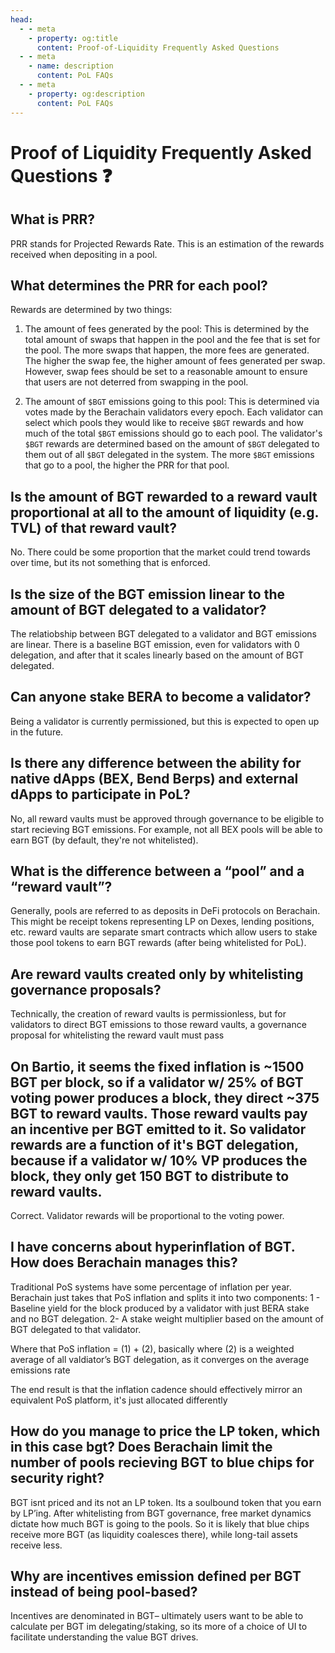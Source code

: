 ```yaml
---
head:
  - - meta
    - property: og:title
      content: Proof-of-Liquidity Frequently Asked Questions
  - - meta
    - name: description
      content: PoL FAQs
  - - meta
    - property: og:description
      content: PoL FAQs
---
```


# Proof of Liquidity Frequently Asked Questions ❓

## What is PRR?

PRR stands for Projected Rewards Rate. This is an estimation of the rewards received when depositing in a pool.

## What determines the PRR for each pool?

Rewards are determined by two things:

1. The amount of fees generated by the pool: This is determined by the total amount of swaps that happen in the pool and the fee that is set for the pool. The more swaps that happen, the more fees are generated. The higher the swap fee, the higher amount of fees generated per swap. However, swap fees should be set to a reasonable amount to ensure that users are not deterred from swapping in the pool.

2. The amount of `$BGT` emissions going to this pool: This is determined via votes made by the Berachain validators every epoch. Each validator can select which pools they would like to receive `$BGT` rewards and how much of the total `$BGT` emissions should go to each pool. The validator's `$BGT` rewards are determined based on the amount of `$BGT` delegated to them out of all `$BGT` delegated in the system. The more `$BGT` emissions that go to a pool, the higher the PRR for that pool.

## Is the amount of BGT rewarded to a reward vault proportional at all to the amount of liquidity (e.g. TVL) of that reward vault?

No. There could be some proportion that the market could trend towards over time, but its not something that is enforced.

## Is the size of the BGT emission linear to the amount of BGT delegated to a validator?

The relatiobship between BGT delegated to a validator and BGT emissions are linear. There is a baseline BGT emission, even for validators with 0 delegation, and after that it scales linearly based on the amount of BGT delegated.

## Can anyone stake BERA to become a validator?

Being a validator is currently permissioned, but this is expected to open up in the future.

## Is there any difference between the ability for native dApps (BEX, Bend Berps) and external dApps to participate in PoL?

No, all reward vaults must be approved through governance to be eligible to start recieving BGT emissions. For example, not all BEX pools will be able to earn BGT (by default, they're not whitelisted).

## What is the difference between a “pool” and a “reward vault”?

Generally, pools are referred to as deposits in DeFi protocols on Berachain. This might be receipt tokens representing LP on Dexes, lending positions, etc. reward vaults are separate smart contracts which allow users to stake those pool tokens to earn BGT rewards (after being whitelisted for PoL).

## Are reward vaults created only by whitelisting governance proposals?

Technically, the creation of reward vaults is permissionless, but for validators to direct BGT emissions to those reward vaults, a governance proposal for whitelisting the reward vault must pass

## On Bartio, it seems the fixed inflation is ~1500 BGT per block, so if a validator w/ 25% of BGT voting power produces a block, they direct ~375 BGT to reward vaults. Those reward vaults pay an incentive per BGT emitted to it. So validator rewards are a function of it's BGT delegation, because if a validator w/ 10% VP produces the block, they only get 150 BGT to distribute to reward vaults.

Correct. Validator rewards will be proportional to the voting power.

## I have concerns about hyperinflation of BGT. How does Berachain manages this?

Traditional PoS systems have some percentage of inflation per year. Berachain just takes that PoS inflation and splits it into two components:
1 - Baseline yield for the block produced by a validator with just BERA stake and no BGT delegation.
2- A stake weight multiplier based on the amount of BGT delegated to that validator.

Where that PoS inflation = (1) + (2), basically where (2) is a weighted average of all valdiator’s BGT delegation, as it converges on the average emissions rate

The end result is that the inflation cadence should effectively mirror an equivalent PoS platform, it's just allocated differently

## How do you manage to price the LP token, which in this case bgt? Does Berachain limit the number of pools recieving BGT to blue chips for security right?

BGT isnt priced and its not an LP token. Its a soulbound token that you earn by LP’ing. After whitelisting from BGT governance, free market dynamics dictate how much BGT is going to the pools. So it is likely that blue chips receive more BGT (as liquidity coalesces there), while long-tail assets receive less.

## Why are incentives emission defined per BGT instead of being pool-based?

Incentives are denominated in BGT– ultimately users want to be able to calculate per BGT im delegating/staking, so its more of a choice of UI to facilitate understanding the value BGT drives.

